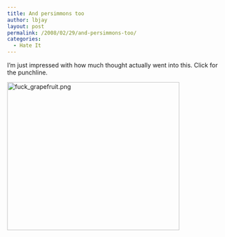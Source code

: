 ```yaml
---
title: And persimmons too
author: lbjay
layout: post
permalink: /2008/02/29/and-persimmons-too/
categories:
  - Hate It
---
```

<abbr class="unapi-id" title=""><!-- &nbsp; --></abbr> 

I&#8217;m just impressed with how much thought actually went into this. Click for the punchline.

[<img src="http://blog.reallywow.com/static/uploads/2008/02/fuck_grapefruit.png" alt="fuck_grapefruit.png" height="344" width="400" />][1]

 [1]: http://xkcd.com/388/ "fuck_grapefruit.png"